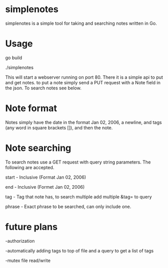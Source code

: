# simplenotes

simplenotes is a simple tool for taking and searching notes written in Go.

# Usage

go build

./simplenotes

This will start a webserver running on port 80. There it is a simple api to put and get notes.
to put a note simply send a PUT request with a Note field in the json. To search notes see below.

# Note format

Notes simply have the date in the format Jan 02, 2006, a newline, and tags (any word in square brackets []), and then the note.


# Note searching

To search notes use a GET request with query string parameters. The following are accepted.

start - Inclusive (Format Jan 02, 2006)

end - Inclusive (Formet Jan 02, 2006)

tag - Tag that note has, to search multiple add multiple &tag= to query

phrase - Exact phrase to be searched, can only include one.

# future plans

-authorization

-automatically adding tags to top of file and a query to get a list of tags

-mutex file read/write
